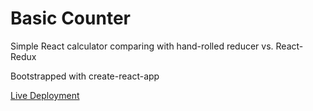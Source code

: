 # Basic Counter
Simple React calculator comparing with hand-rolled reducer vs. React-Redux

Bootstrapped with create-react-app

[Live Deployment](http://howie-calculator.surge.sh/)
